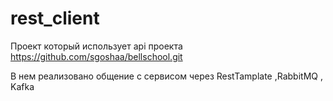 # rest_client
Проект который использует api проекта https://github.com/sgoshaa/bellschool.git 

В нем реализовано общение с сервисом через RestTamplate ,RabbitMQ , Kafka
